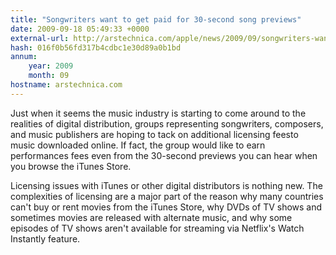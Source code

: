 ```yaml
---
title: "Songwriters want to get paid for 30-second song previews"
date: 2009-09-18 05:49:33 +0000
external-url: http://arstechnica.com/apple/news/2009/09/songwriters-want-to-get-paid-for-30-second-song-previews.ars
hash: 016f0b56fd317b4cdbc1e30d89a0b1bd
annum:
    year: 2009
    month: 09
hostname: arstechnica.com
---
```


Just when it seems the music industry is starting to come around to the realities of digital distribution, groups representing songwriters, composers, and music publishers are hoping to tack on additional licensing feesto music downloaded online. If fact, the group would like to earn performances fees even from the 30-second previews you can hear when you browse the iTunes Store.


Licensing issues with iTunes or other digital distributors is nothing new. The complexities of licensing are a major part of the reason why many countries can't buy or rent movies from the iTunes Store, why DVDs of TV shows and sometimes movies are released with alternate music, and why some episodes of TV shows aren't available for streaming via Netflix's Watch Instantly feature.
